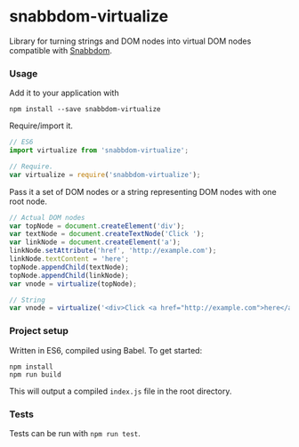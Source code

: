 # snabbdom-virtualize

Library for turning strings and DOM nodes into virtual DOM nodes compatible with [Snabbdom](https://github.com/paldepind/snabbdom).

### Usage

Add it to your application with

```
npm install --save snabbdom-virtualize
```

Require/import it.
```javascript
// ES6
import virtualize from 'snabbdom-virtualize';

// Require.
var virtualize = require('snabbdom-virtualize');
```

Pass it a set of DOM nodes or a string representing DOM nodes with one root node.

```javascript
// Actual DOM nodes
var topNode = document.createElement('div');
var textNode = document.createTextNode('Click ');
var linkNode = document.createElement('a');
linkNode.setAttribute('href', 'http://example.com');
linkNode.textContent = 'here';
topNode.appendChild(textNode);
topNode.appendChild(linkNode);
var vnode = virtualize(topNode);

// String
var vnode = virtualize('<div>Click <a href="http://example.com">here</a>');
```

### Project setup

Written in ES6, compiled using Babel. To get started:

```
npm install
npm run build
```

This will output a compiled `index.js` file in the root directory.

### Tests

Tests can be run with `npm run test`.
